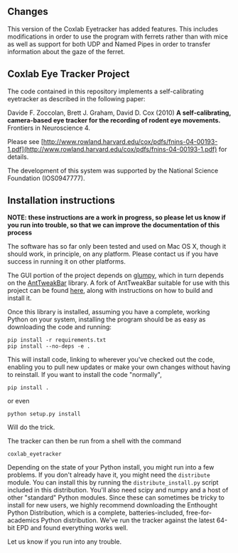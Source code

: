 
## Changes

This version of the Coxlab Eyetracker has added features. This includes modifications in order to use the program with ferrets rather than with mice as well as support for both UDP and Named Pipes in order to transfer information about the gaze of the ferret. 

## Coxlab Eye Tracker Project

The code contained in this repository implements a self-calibrating eyetracker
as described in the following paper:

Davide F. Zoccolan, Brett J. Graham, David D. Cox (2010) **A self-calibrating, camera-based eye tracker for the recording of rodent eye movements.** Frontiers in Neuroscience 4.

Please see [http://www.rowland.harvard.edu/cox/pdfs/fnins-04-00193-1.pdf](http://www.rowland.harvard.edu/cox/pdfs/fnins-04-00193-1.pdf) for details.

The development of this system was supported by the National Science Foundation (IOS0947777).


## Installation instructions

**NOTE: these instructions are a work in progress, so please let us know if you run into trouble, so that we can improve the documentation of this process**

The software has so far only been tested and used on Mac OS X, though it should work, in principle, on any platform.  Please contact us if you have success in running it on other platforms.

The GUI portion of the project depends on [glumpy](http://code.google.com/p/glumpy/), which in turn depends on the [AntTweakBar](http://antisphere.com/Wiki/tools:anttweakbar) library.  A fork of AntTweakBar suitable for use with this project can be found [here](http://www.github.com/davidcox/AntTweakBar), along with instructions on how to build and install it.

Once this library is installed, assuming you have a complete, working Python on your system, installing the program should be as easy as downloading the code and running:
    
    pip install -r requirements.txt
    pip install --no-deps -e .
    
This will install code, linking to wherever you've checked out the code, enabling you to pull new updates or make your own changes without having to reinstall.  If you want to install the code "normally", 

    pip install .

or even

    python setup.py install

Will do the trick.

The tracker can then be run from a shell with the command

    coxlab_eyetracker

Depending on the state of your Python install, you might run into a few problems.  If you don't already have it, you might need the `distribute` module.  You can install this by running the `distribute_install.py` script included in this distribution.  You'll also need scipy and numpy and a host of other "standard" Python modules.  Since these can sometimes be tricky to install for new users, we highly recommend downloading the Enthought Python Distribution, which is a complete, batteries-included, free-for-academics Python distribution.  We've run the tracker against the latest 64-bit EPD and found everything works well.

Let us know if you run into any trouble.

